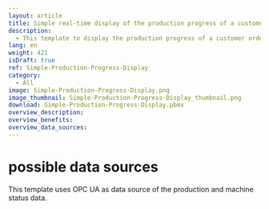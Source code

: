 ```yaml
---
layout: article
title: Simple real-time display of the production progress of a customer order
description: 
  - This template to display the production progress of a customer order offers a comprehensive and clear visualisation of production data in real time. The focus is on the actual/target comparison of the parts produced, which clearly shows how many parts have already been manufactured and how many are still required to achieve the target. This enables bottlenecks to be identified quickly and necessary adjustments to be made to the production process. The template also shows the current machine status so that the team can react immediately to problems in order to minimise downtime and maximise production efficiency. This template ensures increased transparency and efficiency in the production process and helps to increase customer satisfaction through on-time completion. Download the template for free now and customise it to your individual requirements and processes. 
lang: en
weight: 421
isDraft: true
ref: Simple-Production-Progress-Display
category:
  - All
image: Simple-Production-Progress-Display.png
image_thumbnail: Simple-Production-Progress-Display_thumbnail.png
download: Simple-Production-Progress-Display.pbmx
overview_description:
overview_benefits:
overview_data_sources:
---
```

# possible data sources

This template uses OPC UA as data source of the production and machine status data.